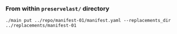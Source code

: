### From within `preservelast/` directory

```
./main put ../repo/manifest-01/manifest.yaml --replacements_dir ../replacements/manifest-01
```